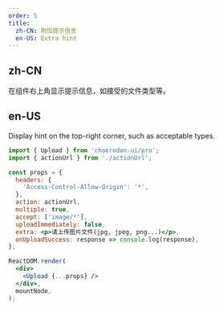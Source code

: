 ```yaml
---
order: 5
title:
  zh-CN: 附加提示信息
  en-US: Extra hint
---
```


## zh-CN

在组件右上角显示提示信息，如接受的文件类型等。

## en-US

Display hint on the top-right corner, such as acceptable types.

```jsx
import { Upload } from 'choerodon-ui/pro';
import { actionUrl } from './actionUrl';

const props = {
  headers: {
    'Access-Control-Allow-Origin': '*',
  },
  action: actionUrl,
  multiple: true,
  accept: ['image/*'],
  uploadImmediately: false,
  extra: <p>请上传图片文件(jpg, jpeg, png...)</p>,
  onUploadSuccess: response => console.log(response),
};

ReactDOM.render(
  <div>
    <Upload {...props} />
  </div>,
  mountNode,
);
```
